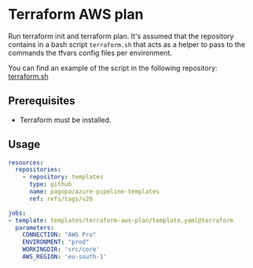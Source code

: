 # Terraform AWS plan

Run terraform init and terraform plan.
It's assumed that the repository contains in a bash script `terraform.sh` that acts as a helper to pass to the commands the tfvars config files per environment.

You can find an example of the script in the following repository: [terraform.sh](https://github.com/pagopa/pagopa.gov.it-infrastructure/blob/main/src/main/terraform.sh)

## Prerequisites

- Terraform must be installed.

## Usage

```yaml
resources:
  repositories:
    - repository: templates
      type: github
      name: pagopa/azure-pipeline-templates
      ref: refs/tags/v20

jobs:
- template: templates/terraform-aws-plan/template.yaml@terraform
  parameters:
    CONNECTION: "AWS Pro"
    ENVIRONMENT: "prod"
    WORKINGDIR: 'src/core'
    AWS_REGION: 'eu-south-1'
```
